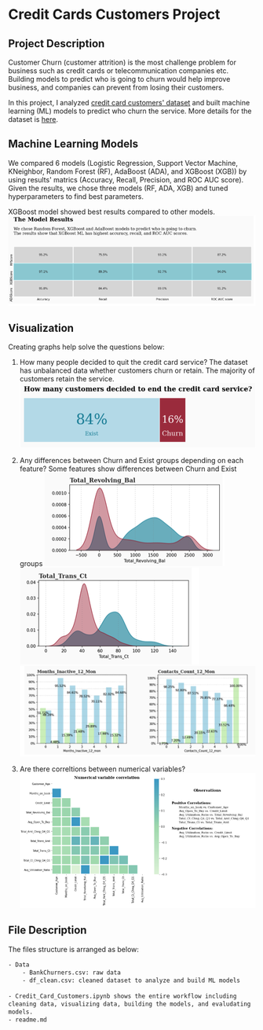 # Credit Cards Customers Project

## Project Description
Customer Churn (customer attrition) is the most challenge problem for business such as credit cards or telecommunication companies etc. Building models to predict who is going to churn would help improve business, and companies can prevent from losing their customers. 

In this project, I analyzed [credit card customers' dataset](https://www.kaggle.com/sakshigoyal7/credit-card-customers) and built machine learning (ML) models to predict who churn the service. More details for the dataset is [here](https://leaps.analyttica.com/sample_cases/11).


## Machine Learning Models
We compared 6 models (Logistic Regression, Support Vector Machine, KNeighbor, Random Forest (RF), AdaBoost (ADA), and XGBoost (XGB)) by using results' matrics (Accuracy, Recall, Precision, and ROC AUC score). Given the results, we chose three models (RF, ADA, XGB) and tuned hyperparameters to find best parameters. 

XGBoost model showed best results compared to other models. 
![ML1](/images/MLmodels.png)



## Visualization
Creating graphs help solve the questions below:

1. How many people decided to quit the credit card service?
The dataset has unbalanced data whether customers churn or retain. The majority of customers retain the service. 
![graph1](/images/churn.png)


2. Any differences between Churn and Exist groups depending on each feature?
Some features show differences between Churn and Exist groups
![graph2](/images/re_bal.png)
![graph3](/images/trans_ct.png)
![graph4](/images/cat_graphs.png)


3. Are there correltions between numerical variables?
![graph5](/images/corr.png)



## File Description
The files structure is arranged as below:

    - Data
        - BankChurners.csv: raw data 
        - df_clean.csv: cleaned dataset to analyze and build ML models

    - Credit_Card_Customers.ipynb shows the entire workflow including cleaning data, visualizing data, building the models, and evaludating models.
    - readme.md